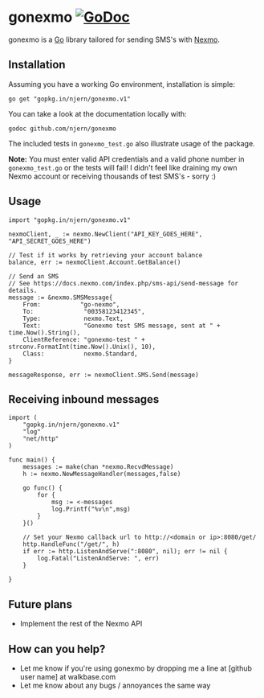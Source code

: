 # gonexmo [![GoDoc](https://godoc.org/github.com/njern/gonexmo?status.png)](https://godoc.org/gopkg.in/njern/gonexmo.v1)

gonexmo is a [Go](http://golang.org/) library tailored for sending SMS's with
[Nexmo](https://www.nexmo.com/).


## Installation

Assuming you have a working Go environment, installation is simple:

    go get "gopkg.in/njern/gonexmo.v1"
    
You can take a look at the documentation locally with:

	godoc github.com/njern/gonexmo

The included tests in `gonexmo_test.go` also illustrate usage of the package.

**Note:** You must enter valid API credentials and a valid phone number in
`gonexmo_test.go` or the tests will fail! I didn't feel like draining my own
Nexmo account or receiving thousands of test SMS's - sorry :)


## Usage
    import "gopkg.in/njern/gonexmo.v1"

    nexmoClient, _ := nexmo.NewClient("API_KEY_GOES_HERE", "API_SECRET_GOES_HERE")

    // Test if it works by retrieving your account balance
    balance, err := nexmoClient.Account.GetBalance()

    // Send an SMS
    // See https://docs.nexmo.com/index.php/sms-api/send-message for details.
	message := &nexmo.SMSMessage{
		From:           "go-nexmo",
        To:              "00358123412345",
		Type:            nexmo.Text,
		Text:            "Gonexmo test SMS message, sent at " + time.Now().String(),
		ClientReference: "gonexmo-test " + strconv.FormatInt(time.Now().Unix(), 10),
		Class:           nexmo.Standard,
	}

	messageResponse, err := nexmoClient.SMS.Send(message)

## Receiving inbound messages

    import (
        "gopkg.in/njern/gonexmo.v1"
        "log"
        "net/http"
    )

    func main() {
        messages := make(chan *nexmo.RecvdMessage)
        h := nexmo.NewMessageHandler(messages,false)

        go func() {
            for {
                msg := <-messages
                log.Printf("%v\n",msg)
            }
        }()

        // Set your Nexmo callback url to http://<domain or ip>:8080/get/
        http.HandleFunc("/get/", h)
        if err := http.ListenAndServe(":8080", nil); err != nil {
            log.Fatal("ListenAndServe: ", err)
        }

    }


## Future plans

* Implement the rest of the Nexmo API

## How can you help?

* Let me know if you're using gonexmo by dropping me a line at
  [github user name] at walkbase.com
* Let me know about any bugs / annoyances the same way
